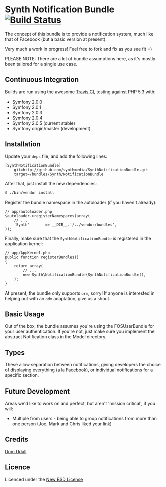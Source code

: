 # Synth Notification Bundle [![Build Status](https://secure.travis-ci.org/synthmedia/SynthNotificationBundle.png)](http://travis-ci.org/synthmedia/SynthNotificationBundle)

The concept of this bundle is to provide a notification system, much like that of Facebook (but a basic version at
present).

Very much a work in progress! Feel free to fork and fix as you see fit =)

PLEASE NOTE: There are a lot of bundle assumptions here, as it's mostly been tailored for a single use case.

## Continuous Integration

Builds are run using the awesome [Travis CI](http://travis-ci.org/), testing against PHP 5.3 with:

* Symfony 2.0.0
* Symfony 2.0.1
* Symfony 2.0.3
* Symfony 2.0.4
* Symfony 2.0.5 (current stable)
* Symfony origin/master (development)

## Installation

Update your `deps` file, and add the following lines:

    [SynthNotificationBundle]
        git=http://github.com/synthmedia/SynthNotificationBundle.git
        target=/bundles/Synth/NotificationBundle

After that, just install the new dependencies:

    $ ./bin/vendor install

Register the bundle namespace in the autoloader (if you haven't already):

    // app/autoloader.php
    $autoloader->registerNamespaces(array(
        // ...
        'Synth'       => __DIR__.'/../vendor/bundles',
    ));

Finally, make sure that the `SynthNotificationBundle` is registered in the application kernel:

    // app/AppKernel.php
    public function registerBundles()
    {
        return array(
            // ...
            new Synth\NotificationBundle\SynthNotificationBundle(),
        );
    }

At present, the bundle only supports `orm`, sorry! If anyone is interested in helping out with an `odm` adaptation, give
us a shout.

## Basic Usage

Out of the box, the bundle assumes you're using the FOSUserBundle for your user authentication. If you're not, just make
sure you implement the abstract Notification class in the Model directory.

## Types

These allow separation between notifications, giving developers the choice of displaying everything (a la Facebook), or
individual notifications for a specific section.

## Future Development

Areas we'd like to work on and perfect, but aren't 'mission critical', if you will:

* Multiple from users - being able to group notifications from more than one person (Joe, Mark and Chris liked your
link)

## Credits

[Dom Udall](https://github.com/dmno/)

## Licence
Licenced under the [New BSD License](http://opensource.org/licenses/bsd-license.php)
